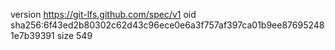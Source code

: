 version https://git-lfs.github.com/spec/v1
oid sha256:6f43ed2b80302c62d43c96ece0e6a3f757af397ca01b9ee876952481e7b39391
size 549
